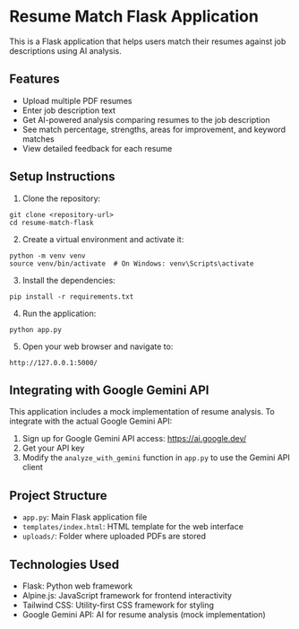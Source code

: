 
# Resume Match Flask Application

This is a Flask application that helps users match their resumes against job descriptions using AI analysis.

## Features

- Upload multiple PDF resumes
- Enter job description text
- Get AI-powered analysis comparing resumes to the job description
- See match percentage, strengths, areas for improvement, and keyword matches
- View detailed feedback for each resume

## Setup Instructions

1. Clone the repository:
```
git clone <repository-url>
cd resume-match-flask
```

2. Create a virtual environment and activate it:
```
python -m venv venv
source venv/bin/activate  # On Windows: venv\Scripts\activate
```

3. Install the dependencies:
```
pip install -r requirements.txt
```

4. Run the application:
```
python app.py
```

5. Open your web browser and navigate to:
```
http://127.0.0.1:5000/
```

## Integrating with Google Gemini API

This application includes a mock implementation of resume analysis. To integrate with the actual Google Gemini API:

1. Sign up for Google Gemini API access: https://ai.google.dev/
2. Get your API key
3. Modify the `analyze_with_gemini` function in `app.py` to use the Gemini API client

## Project Structure

- `app.py`: Main Flask application file
- `templates/index.html`: HTML template for the web interface
- `uploads/`: Folder where uploaded PDFs are stored

## Technologies Used

- Flask: Python web framework
- Alpine.js: JavaScript framework for frontend interactivity
- Tailwind CSS: Utility-first CSS framework for styling
- Google Gemini API: AI for resume analysis (mock implementation)
